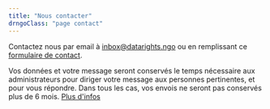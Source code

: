 ```yaml
---
title: "Nous contacter"
drngoClass: "page contact"
---
```



Contactez nous par email à <a href="mailto:inbox@datarights.ngo">inbox@datarights.ngo</a> ou en remplissant ce [formulaire de contact](https://data.datarights.ngo/apps/forms/YsQC43z3LdqecbjZ). 

Vos données et votre message seront conservés le temps nécessaire aux administrateurs pour diriger votre message aux personnes pertinentes, et pour vous répondre. Dans tous les cas, vos envois ne seront pas conservés plus de 6 mois.
[Plus d'infos](/info/data-policy/contact/)
